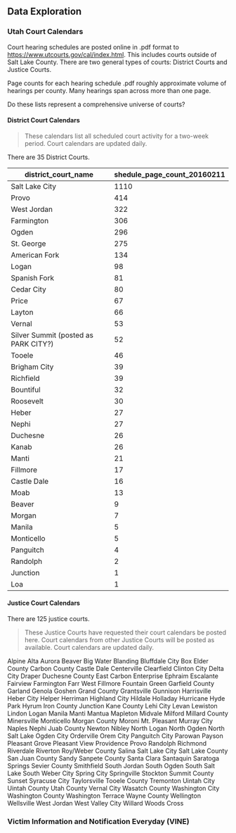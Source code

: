 ## Data Exploration

### Utah Court Calendars

Court hearing schedules are posted online in .pdf format to https://www.utcourts.gov/cal/index.html.
 This includes courts outside of Salt Lake County.
 There are two general types of courts: District Courts and Justice Courts.

Page counts for each hearing schedule .pdf roughly approximate volume of hearings per county. Many hearings span across more than one page.

Do these lists represent a comprehensive universe of courts?

#### District Court Calendars

> These calendars list all scheduled court activity for a two-week period. Court calendars are updated daily.

There are 35 District Courts.



district_court_name	|	shedule_page_count_20160211
---	|	---
Salt Lake City	|	1110
Provo	|	414
West Jordan	|	322
Farmington	|	306
Ogden	|	296
St. George	|	275
American Fork	|	134
Logan	|	98
Spanish Fork	|	81
Cedar City	|	80
Price	|	67
Layton	|	66
Vernal	|	53
Silver Summit (posted as PARK CITY?)	|	52
Tooele	|	46
Brigham City	|	39
Richfield	|	39
Bountiful	|	32
Roosevelt	|	30
Heber	|	27
Nephi	|	27
Duchesne	|	26
Kanab	|	26
Manti	|	21
Fillmore	|	17
Castle Dale	|	16
Moab	|	13
Beaver	|	9
Morgan	|	7
Manila	|	5
Monticello	|	5
Panguitch	|	4
Randolph	|	2
Junction	|	1
Loa	|	1


#### Justice Court Calendars

There are 125 justice courts.

> These Justice Courts have requested their court calendars be posted here. Court calendars from other Justice Courts will be posted as available. Court calendars are updated daily.

Alpine
Alta
Aurora
Beaver
Big Water
Blanding
Bluffdale City
Box Elder County
Carbon County
Castle Dale
Centerville
Clearfield
Clinton City
Delta City
Draper
Duchesne County
East Carbon
Enterprise
Ephraim
Escalante
Fairview
Farmington
Farr West
Fillmore
Fountain Green
Garfield County
Garland
Genola
Goshen
Grand County
Grantsville
Gunnison
Harrisville
Heber City
Helper
Herriman
Highland City
Hildale
Holladay
Hurricane
Hyde Park
Hyrum
Iron County
Junction
Kane County
Lehi City
Levan
Lewiston
Lindon
Logan
Manila
Manti
Mantua
Mapleton
Midvale
Milford
Millard County
Minersville
Monticello
Morgan County
Moroni
Mt. Pleasant
Murray City
Naples
Nephi
Juab County
Newton
Nibley
North Logan
North Ogden
North Salt Lake
Ogden City
Orderville
Orem City
Panguitch City
Parowan
Payson
Pleasant Grove
Pleasant View
Providence
Provo
Randolph
Richmond
Riverdale
Riverton
Roy/Weber County
Salina
Salt Lake City
Salt Lake County
San Juan County
Sandy
Sanpete County
Santa Clara
Santaquin
Saratoga Springs
Sevier County
Smithfield
South Jordan
South Ogden
South Salt Lake
South Weber City
Spring City
Springville
Stockton
Summit County
Sunset
Syracuse City
Taylorsville
Tooele County
Tremonton
Uintah City
Uintah County
Utah County
Vernal City
Wasatch County
Washington City
Washington County
Washington Terrace
Wayne County
Wellington
Wellsville
West Jordan
West Valley City
Willard
Woods Cross




### Victim Information and Notification Everyday (VINE)
